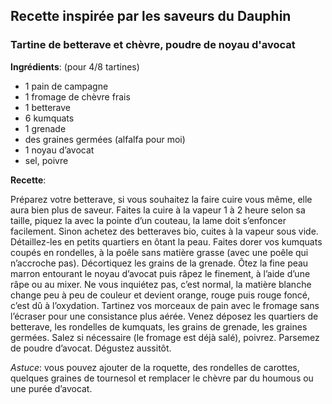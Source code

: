 ## Recette inspirée par les saveurs du Dauphin

### Tartine de betterave et chèvre, poudre de noyau d'avocat

**Ingrédients**:
(pour 4/8 tartines)

* 1 pain de campagne
* 1 fromage de chèvre frais
* 1 betterave
* 6 kumquats
* 1 grenade
* des graines germées (alfalfa pour moi)
* 1 noyau d’avocat
* sel, poivre

**Recette**:

Préparez votre betterave, si vous souhaitez la faire cuire vous même, elle aura bien plus de saveur.
Faites la cuire à la vapeur 1 à 2 heure selon sa taille, piquez la avec la pointe d’un couteau, la lame doit s’enfoncer facilement.
Sinon achetez des betteraves bio, cuites à la vapeur sous vide.
Détaillez-les en petits quartiers en ôtant la peau.
Faites dorer vos kumquats coupés en rondelles, à la poêle sans matière grasse (avec une poêle qui n’accroche pas).
Décortiquez les grains de la grenade.
Ôtez la fine peau marron entourant le noyau d’avocat puis râpez le finement, à l’aide d’une râpe ou au mixer.
Ne vous inquiétez pas, c’est normal, la matière blanche change peu à peu de couleur et devient orange, rouge puis rouge foncé, c’est dû à l’oxydation.
Tartinez vos morceaux de pain avec le fromage sans l’écraser pour une consistance plus aérée.
Venez déposez les quartiers de betterave, les rondelles de kumquats, les grains de grenade, les graines germées. Salez si nécessaire (le fromage est déjà salé), poivrez.
Parsemez de poudre d’avocat.
Dégustez aussitôt.

*Astuce*: vous pouvez ajouter de la roquette, des rondelles de carottes, quelques graines de tournesol et remplacer le chèvre par du houmous ou une purée d’avocat.